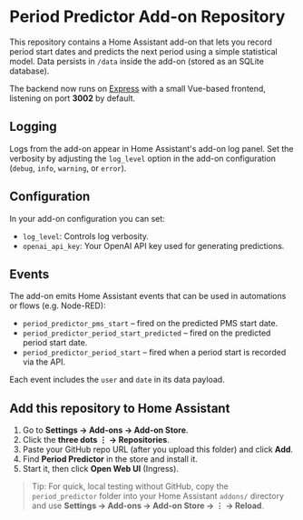 # Period Predictor Add-on Repository

This repository contains a Home Assistant add-on that lets you record period start dates and predicts the next period using a simple statistical model. Data persists in `/data` inside the add-on (stored as an SQLite database).

The backend now runs on [Express](https://expressjs.com/) with a small Vue-based frontend, listening on port **3002** by default.

## Logging

Logs from the add-on appear in Home Assistant's add-on log panel. Set the verbosity by adjusting the `log_level` option in the add-on configuration (`debug`, `info`, `warning`, or `error`).

## Configuration

In your add-on configuration you can set:

- `log_level`: Controls log verbosity.
- `openai_api_key`: Your OpenAI API key used for generating predictions.

## Events

The add-on emits Home Assistant events that can be used in automations or
flows (e.g. Node-RED):

- `period_predictor_pms_start` – fired on the predicted PMS start date.
- `period_predictor_period_start_predicted` – fired on the predicted period
  start date.
- `period_predictor_period_start` – fired when a period start is recorded via
  the API.

Each event includes the `user` and `date` in its data payload.

## Add this repository to Home Assistant

1. Go to **Settings → Add-ons → Add-on Store**.
2. Click the **three dots ⋮ → Repositories**.
3. Paste your GitHub repo URL (after you upload this folder) and click **Add**.
4. Find **Period Predictor** in the store and install it.
5. Start it, then click **Open Web UI** (Ingress).

> Tip: For quick, local testing without GitHub, copy the `period_predictor` folder into your Home Assistant `addons/` directory and use **Settings → Add-ons → Add-on Store → ⋮ → Reload**.
